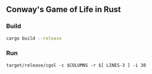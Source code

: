 ## Conway's Game of Life in Rust

### Build 

```bash
cargo build --release
```

### Run

```
target/release/cgol -c $COLUMNS -r $[ LINES-3 ] -i 30
```

